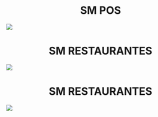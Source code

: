 


<p align="center">


<h1 align="center">SM POS</h1>

<img href="https://github.com/sm-software-colombia/sm-facturacion-pos" src="https://sm-software-colombia.github.io/sm/img/pos100.png" > 


<h1 align="center">SM RESTAURANTES</h1>

<img src="https://sm-software-colombia.github.io/sm/img/restaurantes100.png" > 

<h1 align="center">SM RESTAURANTES</h1>

<img src="https://sm-software-colombia.github.io/sm/img/restaurantes100.png" >
</p>
